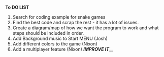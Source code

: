  __To DO LIST__

1. Search for coding example for snake games 
2. Find the best code and scrap the rest - it has a lot of issues.
3. Create a diagram/map of how we want the program to work and what steps should be included in order.
4. Add Background music to Start MENU (Josh)
5. Add different colors to  the game  (Nixon)
6. Add a multiplayer feature (Nixon)
___IMPROVE IT_____
